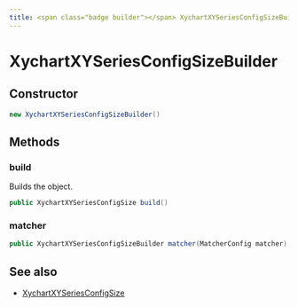 ```yaml
---
title: <span class="badge builder"></span> XychartXYSeriesConfigSizeBuilder
---
```

# <span class="badge builder"></span> XychartXYSeriesConfigSizeBuilder

## Constructor

```java
new XychartXYSeriesConfigSizeBuilder()
```
## Methods

### <span class="badge object-method"></span> build

Builds the object.

```java
public XychartXYSeriesConfigSize build()
```

### <span class="badge object-method"></span> matcher

```java
public XychartXYSeriesConfigSizeBuilder matcher(MatcherConfig matcher)
```

## See also

 * <span class="badge object-type-class"></span> [XychartXYSeriesConfigSize](./object-XychartXYSeriesConfigSize.md)
